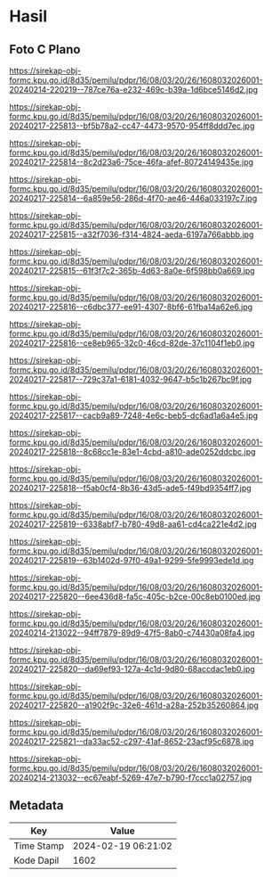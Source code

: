 # Hasil

## Foto C Plano

https://sirekap-obj-formc.kpu.go.id/8d35/pemilu/pdpr/16/08/03/20/26/1608032026001-20240214-220219--787ce76a-e232-469c-b39a-1d6bce5146d2.jpg

https://sirekap-obj-formc.kpu.go.id/8d35/pemilu/pdpr/16/08/03/20/26/1608032026001-20240217-225813--bf5b78a2-cc47-4473-9570-954ff8ddd7ec.jpg

https://sirekap-obj-formc.kpu.go.id/8d35/pemilu/pdpr/16/08/03/20/26/1608032026001-20240217-225814--8c2d23a6-75ce-46fa-afef-80724149435e.jpg

https://sirekap-obj-formc.kpu.go.id/8d35/pemilu/pdpr/16/08/03/20/26/1608032026001-20240217-225814--6a859e56-286d-4f70-ae46-446a033197c7.jpg

https://sirekap-obj-formc.kpu.go.id/8d35/pemilu/pdpr/16/08/03/20/26/1608032026001-20240217-225815--a32f7036-f314-4824-aeda-6197a766abbb.jpg

https://sirekap-obj-formc.kpu.go.id/8d35/pemilu/pdpr/16/08/03/20/26/1608032026001-20240217-225815--61f3f7c2-365b-4d63-8a0e-6f598bb0a669.jpg

https://sirekap-obj-formc.kpu.go.id/8d35/pemilu/pdpr/16/08/03/20/26/1608032026001-20240217-225816--c6dbc377-ee91-4307-8bf6-61fba14a62e6.jpg

https://sirekap-obj-formc.kpu.go.id/8d35/pemilu/pdpr/16/08/03/20/26/1608032026001-20240217-225816--ce8eb965-32c0-46cd-82de-37c1104f1eb0.jpg

https://sirekap-obj-formc.kpu.go.id/8d35/pemilu/pdpr/16/08/03/20/26/1608032026001-20240217-225817--729c37a1-6181-4032-9647-b5c1b267bc9f.jpg

https://sirekap-obj-formc.kpu.go.id/8d35/pemilu/pdpr/16/08/03/20/26/1608032026001-20240217-225817--cacb9a89-7248-4e6c-beb5-dc6ad1a6a4e5.jpg

https://sirekap-obj-formc.kpu.go.id/8d35/pemilu/pdpr/16/08/03/20/26/1608032026001-20240217-225818--8c68cc1e-83e1-4cbd-a810-ade0252ddcbc.jpg

https://sirekap-obj-formc.kpu.go.id/8d35/pemilu/pdpr/16/08/03/20/26/1608032026001-20240217-225818--f5ab0cf4-8b36-43d5-ade5-f49bd9354ff7.jpg

https://sirekap-obj-formc.kpu.go.id/8d35/pemilu/pdpr/16/08/03/20/26/1608032026001-20240217-225819--6338abf7-b780-49d8-aa61-cd4ca221e4d2.jpg

https://sirekap-obj-formc.kpu.go.id/8d35/pemilu/pdpr/16/08/03/20/26/1608032026001-20240217-225819--63b1402d-97f0-49a1-9299-5fe9993ede1d.jpg

https://sirekap-obj-formc.kpu.go.id/8d35/pemilu/pdpr/16/08/03/20/26/1608032026001-20240217-225820--6ee436d8-fa5c-405c-b2ce-00c8eb0100ed.jpg

https://sirekap-obj-formc.kpu.go.id/8d35/pemilu/pdpr/16/08/03/20/26/1608032026001-20240214-213022--94ff7879-89d9-47f5-8ab0-c74430a08fa4.jpg

https://sirekap-obj-formc.kpu.go.id/8d35/pemilu/pdpr/16/08/03/20/26/1608032026001-20240217-225820--da69ef93-127a-4c1d-9d80-68accdac1eb0.jpg

https://sirekap-obj-formc.kpu.go.id/8d35/pemilu/pdpr/16/08/03/20/26/1608032026001-20240217-225820--a1902f9c-32e6-461d-a28a-252b35260864.jpg

https://sirekap-obj-formc.kpu.go.id/8d35/pemilu/pdpr/16/08/03/20/26/1608032026001-20240217-225821--da33ac52-c297-41af-8652-23acf95c6878.jpg

https://sirekap-obj-formc.kpu.go.id/8d35/pemilu/pdpr/16/08/03/20/26/1608032026001-20240214-213032--ec67eabf-5269-47e7-b790-f7ccc1a02757.jpg


## Metadata

| Key        | Value               |
| ---------- | ------------------- |
| Time Stamp | 2024-02-19 06:21:02 |
| Kode Dapil | 1602                |




